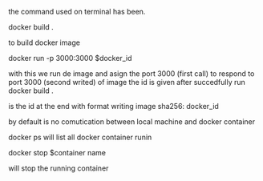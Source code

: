 the command used on terminal has been.

docker build .

to build docker image

docker run -p 3000:3000 $docker_id

with this we run de image and asign the port 3000 (first call) to respond to port 3000 (second writed) of image the id is given after succedfully run docker build .

is the id at the end with format writing image sha256: docker_id

by default is no comutication between local machine and docker container

docker ps will list all docker container runin

docker stop $container name

will stop the running container